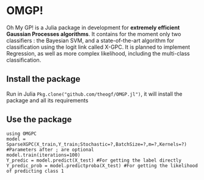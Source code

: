 # OMGP!

Oh My GP! is a Julia package in development for **extremely efficient Gaussian Processes algorithms**. It contains for the moment only two classifiers : the Bayesian SVM, and a state-of-the-art algorithm for classification using the logit link called X-GPC. It is planned to implement Regression, as well as more complex likelihood, including the multi-class classification.

## Install the package

Run in Julia `Pkg.clone("github.com/theogf/OMGP.jl")`, it will install the package and all its requirements


## Use the package

```
using OMGPC
model = SparseXGPC(X_train,Y_train;Stochastic=?,BatchSize=?,m=?,Kernels=?) #Parameters after ; are optional
model.train(iterations=100)
Y_predic = model.predict(X_test) #For getting the label directly
Y_predic_prob = model.predictproba(X_test) #For getting the likelihood of predicting class 1
```
